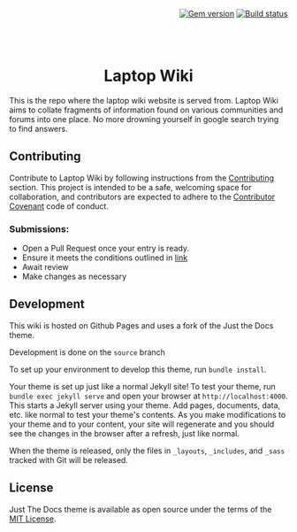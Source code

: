 <p align="right">
    <a href="https://badge.fury.io/rb/just-the-docs"><img src="https://badge.fury.io/rb/just-the-docs.svg" alt="Gem version"></a> <a href="https://github.com/pmarsceill/just-the-docs/actions?query=workflow%3A%22Master+branch+CI%22"><img src="https://github.com/pmarsceill/just-the-docs/workflows/Master%20branch%20CI/badge.svg" alt="Build status"></a>
</p>
<br><br>
<p align="center">
    <h1 align="center">Laptop Wiki</h1>
    <p>This is the repo where the laptop wiki website is served from. Laptop Wiki aims to collate fragments of information found on various communities and forums into one place. No more drowning yourself in google search trying to find answers.</p>
</p>

## Contributing

Contribute to Laptop Wiki by following instructions from the [Contributing](https"//laptopwiki.github.io/contribute) section. This project is intended to be a safe, welcoming space for collaboration, and contributors are expected to adhere to the [Contributor Covenant](http://contributor-covenant.org) code of conduct.

### Submissions:

- Open a Pull Request once your entry is ready.
- Ensure it meets the conditions outlined in [link]()
- Await review
- Make changes as necessary

## Development

This wiki is hosted on Github Pages and uses a fork of the Just the Docs theme.

Development is done on the `source` branch

To set up your environment to develop this theme, run `bundle install`.

Your theme is set up just like a normal Jekyll site! To test your theme, run `bundle exec jekyll serve` and open your browser at `http://localhost:4000`. This starts a Jekyll server using your theme. Add pages, documents, data, etc. like normal to test your theme's contents. As you make modifications to your theme and to your content, your site will regenerate and you should see the changes in the browser after a refresh, just like normal.

When the theme is released, only the files in `_layouts`, `_includes`, and `_sass` tracked with Git will be released.

## License

Just The Docs theme is available as open source under the terms of the [MIT License](http://opensource.org/licenses/MIT).
